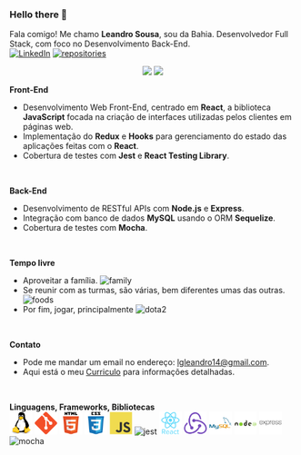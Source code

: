 ### Hello there 👋

Fala comigo! Me chamo **Leandro Sousa**, sou da Bahia. Desenvolvedor Full Stack, com foco no Desenvolvimento Back-End.
</br>
<a href="https://www.linkedin.com/in/leandrogsousa/" target="_blank"><img alt="LinkedIn" src="https://img.shields.io/badge/LinkedIn-0077B5?style=for-the-badge&logo=linkedin&logoColor=white" /></a>
<a href="https://github.com/sousaleandro?tab=repositories" target="_blank"><img alt="repositories" src="https://img.shields.io/badge/GitHub-100000?style=for-the-badge&logo=github&logoColor=white" /></a>
</br>
<div align="center">
  <img height="180em" src="https://github-readme-stats.vercel.app/api?username=sousaleandro&show_icons=true&theme=dark&include_all_commits=true&count_private=true"/>
  <img height="180em" src="https://github-readme-stats.vercel.app/api/top-langs/?username=sousaleandro&layout=compact&langs_count=10&theme=dark"/>
</div>
<!--
<div align="center">
GITHUB STATUS
https://github.com/alexandresanlim/Badges4-README.md-Profile#-activity-graph-
https://github.com/anuraghazra/github-readme-stats
TEMAS: dark, radical, merko, gruvbox, tokyonight, onedark, cobalt, synthwave, highcontrast, dracula 
</div>
-->

**Front-End**
- Desenvolvimento Web Front-End, centrado em **React**, a biblioteca **JavaScript** focada na criação de interfaces utilizadas pelos clientes em páginas web.
- Implementação do **Redux** e **Hooks** para gerenciamento do estado das aplicações feitas com o **React**.
- Cobertura de testes com **Jest** e **React Testing Library**.
</br>

**Back-End**
- Desenvolvimento de RESTful APIs com **Node.js** e **Express**.
- Integração com banco de dados **MySQL** usando o ORM **Sequelize**.
- Cobertura de testes com **Mocha**.
</br>

**Tempo livre**
- Aproveitar a família. <img alt="family" src="https://cdn-icons-png.flaticon.com/512/2452/2452798.png" width="35" height="35" color="white" />
- Se reunir com as turmas, são várias, bem diferentes umas das outras. <img alt="foods" src="https://w7.pngwing.com/pngs/459/854/png-transparent-grilled-meats-sirloin-steak-barbecue-mixed-grill-roast-beef-carne-asada-barbecue-food-beef-recipe-thumbnail.png" width="35" height="35" />
- Por fim, jogar, principalmente <img alt="dota2" src="https://cdn-icons-png.flaticon.com/512/588/588267.png" width="35" height="35"/>
</br>

**Contato**
- Pode me mandar um email no endereço: lgleandro14@gmail.com.
- Aqui está o meu <a href="https://gitconnected.com/sousaleandro/resume" target="_blank">Curriculo</a> para informações detalhadas.
</br>

**Linguagens, Frameworks, Bibliotecas**
</br>
  <img src="https://raw.githubusercontent.com/devicons/devicon/master/icons/linux/linux-original.svg" alt="linux" width="40" height="40" />
  <img src="https://raw.githubusercontent.com/devicons/devicon/master/icons/git/git-original.svg" alt="git" width="40" height="40"/> 
  <img src="https://raw.githubusercontent.com/devicons/devicon/master/icons/html5/html5-original-wordmark.svg" alt="html5" width="40" height="40"/> 
  <img src="https://raw.githubusercontent.com/devicons/devicon/master/icons/css3/css3-original-wordmark.svg" alt="css3" width="40" height="40"/> 
  <img src="https://raw.githubusercontent.com/devicons/devicon/master/icons/javascript/javascript-original.svg" alt="javascript" width="40" height="40"/> 
  <img src="https://www.learnstorybook.com/intro-to-storybook/logo-jest.png" alt="jest" width="40" height="40" />
  <img src="https://raw.githubusercontent.com/devicons/devicon/master/icons/react/react-original-wordmark.svg" alt="react" width="40" height="40"/> 
  <img src="https://raw.githubusercontent.com/devicons/devicon/master/icons/redux/redux-original.svg" alt="redux" width="40" height="40"/> 
  <img src="https://raw.githubusercontent.com/devicons/devicon/master/icons/mysql/mysql-original-wordmark.svg" alt="mysql" width="40" height="40"/> 
  <img src="https://raw.githubusercontent.com/devicons/devicon/master/icons/nodejs/nodejs-original-wordmark.svg" alt="nodejs" width="40" height="40"/> 
  <img src="https://raw.githubusercontent.com/devicons/devicon/master/icons/express/express-original-wordmark.svg" alt="express" width="40" height="40"/> 
  <img src="https://cdn.jsdelivr.net/gh/devicons/devicon/icons/mocha/mocha-plain.svg" alt="mocha" width="40" height="40"/>
</br>

